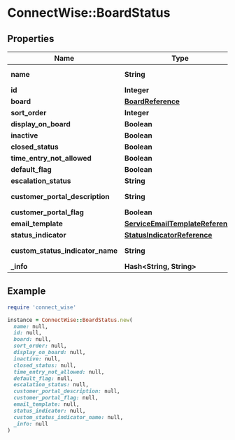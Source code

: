 # ConnectWise::BoardStatus

## Properties

| Name | Type | Description | Notes |
| ---- | ---- | ----------- | ----- |
| **name** | **String** |  Max length: 50; |  |
| **id** | **Integer** |  | [optional] |
| **board** | [**BoardReference**](BoardReference.md) |  | [optional] |
| **sort_order** | **Integer** |  | [optional] |
| **display_on_board** | **Boolean** |  | [optional] |
| **inactive** | **Boolean** |  | [optional] |
| **closed_status** | **Boolean** |  | [optional] |
| **time_entry_not_allowed** | **Boolean** |  | [optional] |
| **default_flag** | **Boolean** |  | [optional] |
| **escalation_status** | **String** |  | [optional] |
| **customer_portal_description** | **String** |  Max length: 500; | [optional] |
| **customer_portal_flag** | **Boolean** |  | [optional] |
| **email_template** | [**ServiceEmailTemplateReference**](ServiceEmailTemplateReference.md) |  | [optional] |
| **status_indicator** | [**StatusIndicatorReference**](StatusIndicatorReference.md) |  | [optional] |
| **custom_status_indicator_name** | **String** |  Max length: 30; | [optional] |
| **_info** | **Hash&lt;String, String&gt;** |  | [optional] |

## Example

```ruby
require 'connect_wise'

instance = ConnectWise::BoardStatus.new(
  name: null,
  id: null,
  board: null,
  sort_order: null,
  display_on_board: null,
  inactive: null,
  closed_status: null,
  time_entry_not_allowed: null,
  default_flag: null,
  escalation_status: null,
  customer_portal_description: null,
  customer_portal_flag: null,
  email_template: null,
  status_indicator: null,
  custom_status_indicator_name: null,
  _info: null
)
```


